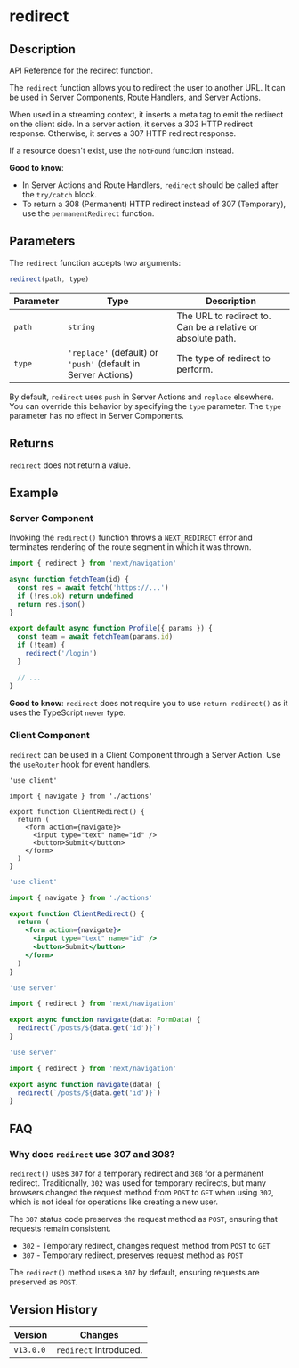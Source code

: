 # redirect

## Description
API Reference for the redirect function.

The `redirect` function allows you to redirect the user to another URL. It can be used in Server Components, Route Handlers, and Server Actions.

When used in a streaming context, it inserts a meta tag to emit the redirect on the client side. In a server action, it serves a 303 HTTP redirect response. Otherwise, it serves a 307 HTTP redirect response.

If a resource doesn't exist, use the `notFound` function instead.

**Good to know**:
- In Server Actions and Route Handlers, `redirect` should be called after the `try/catch` block.
- To return a 308 (Permanent) HTTP redirect instead of 307 (Temporary), use the `permanentRedirect` function.

## Parameters
The `redirect` function accepts two arguments:

```js
redirect(path, type)
```

| Parameter | Type                                                          | Description                                                 |
| --------- | ------------------------------------------------------------- | ----------------------------------------------------------- |
| `path`    | `string`                                                      | The URL to redirect to. Can be a relative or absolute path. |
| `type`    | `'replace'` (default) or `'push'` (default in Server Actions) | The type of redirect to perform.                            |

By default, `redirect` uses `push` in Server Actions and `replace` elsewhere. You can override this behavior by specifying the `type` parameter. The `type` parameter has no effect in Server Components.

## Returns
`redirect` does not return a value.

## Example

### Server Component
Invoking the `redirect()` function throws a `NEXT_REDIRECT` error and terminates rendering of the route segment in which it was thrown.

```jsx
import { redirect } from 'next/navigation'

async function fetchTeam(id) {
  const res = await fetch('https://...')
  if (!res.ok) return undefined
  return res.json()
}

export default async function Profile({ params }) {
  const team = await fetchTeam(params.id)
  if (!team) {
    redirect('/login')
  }

  // ...
}
```

**Good to know**: `redirect` does not require you to use `return redirect()` as it uses the TypeScript `never` type.

### Client Component
`redirect` can be used in a Client Component through a Server Action. Use the `useRouter` hook for event handlers.

```tsx
'use client'

import { navigate } from './actions'

export function ClientRedirect() {
  return (
    <form action={navigate}>
      <input type="text" name="id" />
      <button>Submit</button>
    </form>
  )
}
```

```jsx
'use client'

import { navigate } from './actions'

export function ClientRedirect() {
  return (
    <form action={navigate}>
      <input type="text" name="id" />
      <button>Submit</button>
    </form>
  )
}
```

```ts
'use server'

import { redirect } from 'next/navigation'

export async function navigate(data: FormData) {
  redirect(`/posts/${data.get('id')}`)
}
```

```js
'use server'

import { redirect } from 'next/navigation'

export async function navigate(data) {
  redirect(`/posts/${data.get('id')}`)
}
```

## FAQ

### Why does `redirect` use 307 and 308?
`redirect()` uses `307` for a temporary redirect and `308` for a permanent redirect. Traditionally, `302` was used for temporary redirects, but many browsers changed the request method from `POST` to `GET` when using `302`, which is not ideal for operations like creating a new user.

The `307` status code preserves the request method as `POST`, ensuring that requests remain consistent.

- `302` - Temporary redirect, changes request method from `POST` to `GET`
- `307` - Temporary redirect, preserves request method as `POST`

The `redirect()` method uses a `307` by default, ensuring requests are preserved as `POST`.

## Version History

| Version   | Changes                |
| --------- | ---------------------- |
| `v13.0.0` | `redirect` introduced. |